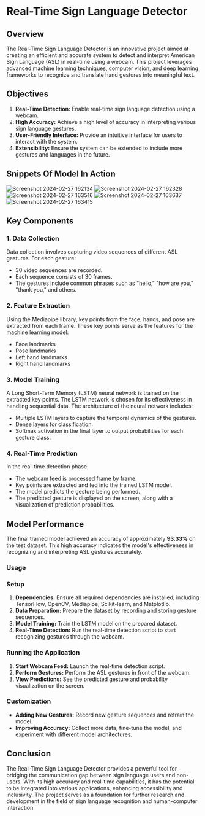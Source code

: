 # Real-Time Sign Language Detector

## Overview

The Real-Time Sign Language Detector is an innovative project aimed at creating an efficient and accurate system to detect and interpret American Sign Language (ASL) in real-time using a webcam. This project leverages advanced machine learning techniques, computer vision, and deep learning frameworks to recognize and translate hand gestures into meaningful text.

## Objectives

1. **Real-Time Detection:** Enable real-time sign language detection using a webcam.
2. **High Accuracy:** Achieve a high level of accuracy in interpreting various sign language gestures.
3. **User-Friendly Interface:** Provide an intuitive interface for users to interact with the system.
4. **Extensibility:** Ensure the system can be extended to include more gestures and languages in the future.

## Snippets Of Model In Action
![Screenshot 2024-02-27 162134](https://github.com/user-attachments/assets/11a907c2-1ad0-4cb3-9cf5-0422d3f5f47f)
![Screenshot 2024-02-27 162328](https://github.com/user-attachments/assets/20dc4bcf-baf5-4043-a7a4-975b83f0e69e)
![Screenshot 2024-02-27 163516](https://github.com/user-attachments/assets/b43ed8b4-aae2-4036-ae99-f512d414a089)
![Screenshot 2024-02-27 163637](https://github.com/user-attachments/assets/09553b63-3878-4e73-8b31-55abf50f6bf8)
![Screenshot 2024-02-27 163415](https://github.com/user-attachments/assets/2829aa84-f15a-44da-b09b-e158e034ed22)

## Key Components

### 1. Data Collection

Data collection involves capturing video sequences of different ASL gestures. For each gesture:
- 30 video sequences are recorded.
- Each sequence consists of 30 frames.
- The gestures include common phrases such as "hello," "how are you," "thank you," and others.

### 2. Feature Extraction

Using the Mediapipe library, key points from the face, hands, and pose are extracted from each frame. These key points serve as the features for the machine learning model:
- Face landmarks
- Pose landmarks
- Left hand landmarks
- Right hand landmarks

### 3. Model Training

A Long Short-Term Memory (LSTM) neural network is trained on the extracted key points. The LSTM network is chosen for its effectiveness in handling sequential data. The architecture of the neural network includes:
- Multiple LSTM layers to capture the temporal dynamics of the gestures.
- Dense layers for classification.
- Softmax activation in the final layer to output probabilities for each gesture class.

### 4. Real-Time Prediction

In the real-time detection phase:
- The webcam feed is processed frame by frame.
- Key points are extracted and fed into the trained LSTM model.
- The model predicts the gesture being performed.
- The predicted gesture is displayed on the screen, along with a visualization of prediction probabilities.

## Model Performance

The final trained model achieved an accuracy of approximately **93.33%** on the test dataset. This high accuracy indicates the model's effectiveness in recognizing and interpreting ASL gestures accurately.

### Usage

### Setup

1. **Dependencies:** Ensure all required dependencies are installed, including TensorFlow, OpenCV, Mediapipe, Scikit-learn, and Matplotlib.
2. **Data Preparation:** Prepare the dataset by recording and storing gesture sequences.
3. **Model Training:** Train the LSTM model on the prepared dataset.
4. **Real-Time Detection:** Run the real-time detection script to start recognizing gestures through the webcam.

### Running the Application

1. **Start Webcam Feed:** Launch the real-time detection script.
2. **Perform Gestures:** Perform the ASL gestures in front of the webcam.
3. **View Predictions:** See the predicted gesture and probability visualization on the screen.

### Customization

- **Adding New Gestures:** Record new gesture sequences and retrain the model.
- **Improving Accuracy:** Collect more data, fine-tune the model, and experiment with different model architectures.

## Conclusion

The Real-Time Sign Language Detector provides a powerful tool for bridging the communication gap between sign language users and non-users. With its high accuracy and real-time capabilities, it has the potential to be integrated into various applications, enhancing accessibility and inclusivity. The project serves as a foundation for further research and development in the field of sign language recognition and human-computer interaction.
